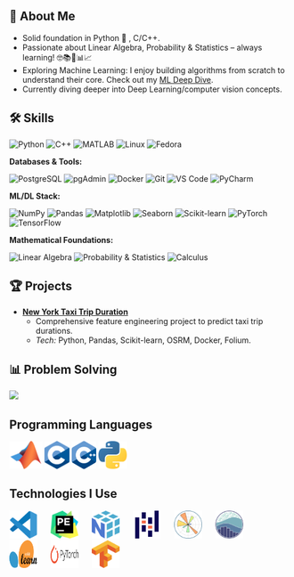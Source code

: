 ## 🚀 About Me
* Solid foundation in Python 🐍 , C/C++.
* Passionate about Linear Algebra, Probability & Statistics – always learning! 🤓📚📐📊📈
* Exploring Machine Learning: I enjoy building algorithms from scratch to understand their core. Check out my [ML Deep Dive](https://github.com/omarTBakr/ML-Deep-Dive).
* Currently diving deeper into Deep Learning/computer vision concepts.

## 🛠️ Skills

<p align="left">
  <img src="https://img.shields.io/badge/Python-3776AB?style=flat-square&logo=python&logoColor=white" alt="Python"/>
  <img src="https://img.shields.io/badge/C%2B%2B-00599C?style=flat-square&logo=cplusplus&logoColor=white" alt="C++"/>
  <img src="https://img.shields.io/badge/MATLAB-0076A8?style=flat-square&logo=mathworks&logoColor=white" alt="MATLAB"/> 
  <img src="https://img.shields.io/badge/Linux-FCC624?style=flat-square&logo=linux&logoColor=black" alt="Linux"/> 
  <img src="https://img.shields.io/badge/Fedora-51A2DA?style=flat-square&logo=fedora&logoColor=white" alt="Fedora"/>
</p>

**Databases & Tools:**
<p align="left">
  <img src="https://img.shields.io/badge/PostgreSQL-316192?style=flat-square&logo=postgresql&logoColor=white" alt="PostgreSQL"/>
  <img src="https://img.shields.io/badge/pgAdmin-51A2DA?style=flat-square&logo=postgresql&logoColor=white" alt="pgAdmin"/>
  <img src="https://img.shields.io/badge/Docker-2496ED?style=flat-square&logo=docker&logoColor=white" alt="Docker"/>
  <img src="https://img.shields.io/badge/Git-F05032?style=flat-square&logo=git&logoColor=white" alt="Git"/>
  <img src="https://img.shields.io/badge/VS%20Code-007ACC?style=flat-square&logo=visual-studio-code&logoColor=white" alt="VS Code"/>
  <img src="https://img.shields.io/badge/PyCharm-000000?style=flat-square&logo=pycharm&logoColor=white" alt="PyCharm"/>
</p>

**ML/DL Stack:**
<p align="left">
  <img src="https://img.shields.io/badge/Numpy-013243?style=flat-square&logo=numpy&logoColor=white" alt="NumPy"/>
  <img src="https://img.shields.io/badge/Pandas-150458?style=flat-square&logo=pandas&logoColor=white" alt="Pandas"/>
  <img src="https://img.shields.io/badge/Matplotlib-11557c?style=flat-square&logo=matplotlib&logoColor=white" alt="Matplotlib"/>
  <img src="https://img.shields.io/badge/Seaborn-3776AB?style=flat-square&logo=seaborn&logoColor=white" alt="Seaborn"/>
  <img src="https://img.shields.io/badge/Scikit--learn-F7931E?style=flat-square&logo=scikit-learn&logoColor=white" alt="Scikit-learn"/>
  <img src="https://img.shields.io/badge/PyTorch-EE4C2C?style=flat-square&logo=pytorch&logoColor=white" alt="PyTorch"/>
  <img src="https://img.shields.io/badge/TensorFlow-FF6F00?style=flat-square&logo=tensorflow&logoColor=white" alt="TensorFlow"/>
</p>

**Mathematical Foundations:**
<p align="left">
  <!-- You could create custom badges for these or list them as text -->
  <img src="https://img.shields.io/badge/Linear%20Algebra-blue?style=flat-square" alt="Linear Algebra"/>
  <img src="https://img.shields.io/badge/Probability%20%26%20Statistics-blue?style=flat-square" alt="Probability & Statistics"/>
  <img src="https://img.shields.io/badge/Calculus-blue?style=flat-square" alt="Calculus"/>
</p>

## 🏆 Projects

*   **[New York Taxi Trip Duration](https://github.com/omarTBakr/ML-Projects/tree/main/New%20York%20City%20Taxi%20Trip%20Duration)**
    *   Comprehensive feature engineering project to predict taxi trip durations.
    *   *Tech:* Python, Pandas, Scikit-learn, OSRM, Docker, Folium.
  
## 📊 Problem Solving

![](https://leetcard.jacoblin.cool/omar_bakr?ext=heatmap)

## Programming Languages
<img src = 'https://github.com/omarTBakr/Images/blob/main/matlab.svg' height='50'/> <img src = 'https://github.com/omarTBakr/Images/blob/main/C_svg.png' height='50'/> <img src = 'https://github.com/omarTBakr/Images/blob/main/ISO_C%2B%2B_Logo.svg.png' height='50'/> <img src = 'https://github.com/omarTBakr/Images/blob/main/python-5.svg' height='50'/>   
 
 ## Technologies I Use
<div>
  <img src="https://github.com/omarTBakr/Images/blob/main/visual-studio-code-1-1.svg" width="50" height="50" style="padding-right: 20px; display: inline-block;">
  <img src="https://github.com/omarTBakr/Images/blob/main/pycharmedu-icon.svg" width="50" height="50" style="padding-right: 20px; display: inline-block;">
  <img src="https://github.com/omarTBakr/Images/blob/main/numpy-1.svg" width="50" height="50" style="padding-right: 20px; display: inline-block;">
  <img src="https://github.com/omarTBakr/Images/blob/main/pandas.svg" width="50" height="50" style="padding-right: 20px; display: inline-block;"> 
  <img src="https://github.com/omarTBakr/Images/blob/main/matplotlib-1.svg" width="50" height="50" style="padding-right: 20px; display: inline-block;">
 <img src="https://github.com/omarTBakr/Images/blob/main/seaborn-logo-244EB2DEC5-seeklogo.com.png" width="50" height="50" style="padding-right: 20px; display: inline-block;">
  <img src="https://github.com/omarTBakr/Images/blob/main/Scikit_learn_logo_small.svg.png" width="50" height="50" style="padding-right: 20px; display: inline-block;">
  <img src="https://github.com/omarTBakr/Images/blob/main/pytorch-2.svg" width="50" height="50" style="padding-right: 20px; display: inline-block;">
  <img src="https://github.com/omarTBakr/Images/blob/main/tensorflow-2.svg" width="50" height="50" style="display: inline-block;"> 
</div>


